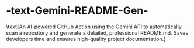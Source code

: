 # -text-Gemini-README-Gen-
\text{An AI-powered GitHub Action using the Gemini API to automatically scan a repository and generate a detailed, professional README.md. Saves developers time and ensures high-quality project documentation.}
